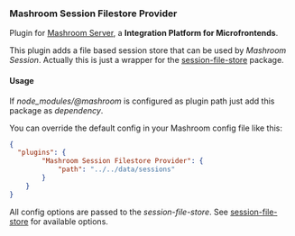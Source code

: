 
### Mashroom Session Filestore Provider

Plugin for [Mashroom Server](https://www.mashroom-server.com), a **Integration Platform for Microfrontends**. 

This plugin adds a file based session store that can be used by _Mashroom Session_.
Actually this is just a wrapper for the [session-file-store](https://github.com/valery-barysok/session-file-store) package.

#### Usage

If *node_modules/@mashroom* is configured as plugin path just add this package as _dependency_.

You can override the default config in your Mashroom config file like this:

```json
{
  "plugins": {
        "Mashroom Session Filestore Provider": {
            "path": "../../data/sessions"
        }
    }
}
```

All config options are passed to the _session-file-store_. See [session-file-store](https://github.com/valery-barysok/session-file-store) for available options.


